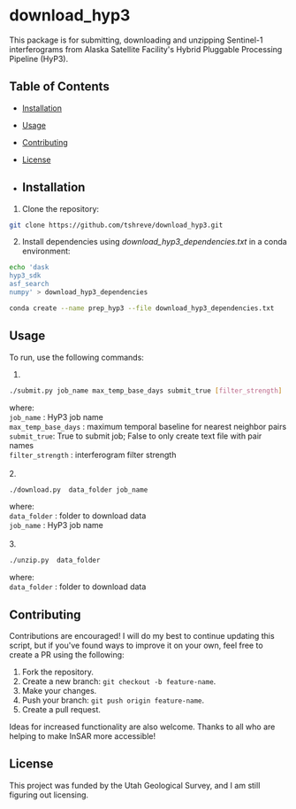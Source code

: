 # download_hyp3
This package is for submitting, downloading and unzipping Sentinel-1 interferograms from Alaska Satellite Facility's Hybrid Pluggable Processing Pipeline (HyP3). 
## Table of Contents
- [Installation](#installation)
- [Usage](#usage)
- [Contributing](#contributing)
- [License](#license)

- ## Installation
1. Clone the repository:
```bash
git clone https://github.com/tshreve/download_hyp3.git
```

2. Install dependencies using *download_hyp3_dependencies.txt* in a conda environment:
```bash
echo 'dask
hyp3_sdk
asf_search
numpy' > download_hyp3_dependencies
 ```

```bash
conda create --name prep_hyp3 --file download_hyp3_dependencies.txt
 ```

## Usage
To run, use the following commands:  <br>
1.  <br>
```bash
./submit.py job_name max_temp_base_days submit_true [filter_strength]
```

where: <br>
```job_name``` : HyP3 job name <br>
```max_temp_base_days``` : maximum temporal baseline for nearest neighbor pairs  <br>
```submit_true```: True to submit job; False to only create text file with pair names <br>
```filter_strength``` : interferogram filter strength <br>
 <br>
 2.  <br>
```bash
./download.py  data_folder job_name
```

where: <br>
```data_folder``` : folder to download data <br>
```job_name``` : HyP3 job name <br>
 <br>
 3.  <br>
```bash
./unzip.py  data_folder
```

where: <br>
```data_folder``` : folder to download data <br>

## Contributing
Contributions are encouraged! I will do my best to continue updating this script, but if you've found ways to improve it on your own, feel free to create a PR using the following:

1. Fork the repository.
2. Create a new branch: `git checkout -b feature-name`.
3. Make your changes.
4. Push your branch: `git push origin feature-name`.
5. Create a pull request.

Ideas for increased functionality are also welcome. Thanks to all who are helping to make InSAR more accessible!

## License
This project was funded by the Utah Geological Survey, and I am still figuring out licensing.

